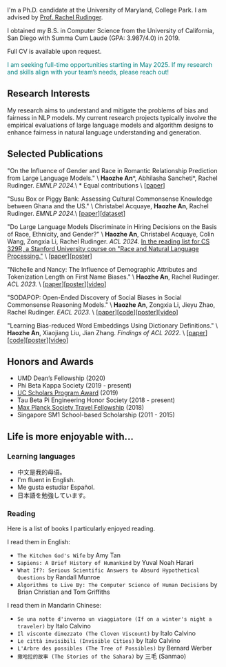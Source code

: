 I'm a Ph.D. candidate at the University of Maryland, College Park. I am advised by [Prof. Rachel Rudinger](https://rudinger.github.io/).

I obtained my B.S. in Computer Science from the University of California, San Diego with Summa Cum Laude (GPA: 3.987/4.0) in 2019.

Full CV is available upon request.

<span style="color: teal;">I am seeking full-time opportunities starting in May 2025. If my research and skills align with your team’s needs, please reach out!</span>

## Research Interests
My research aims to understand and mitigate the problems of bias and fairness in NLP models. My current research projects typically involve the empirical evaluations of large language models and algorithm designs to enhance fairness in natural language understanding and generation.

## Selected Publications
"On the Influence of Gender and Race in Romantic Relationship Prediction from Large Language Models." \\
**Haozhe An**\*, Abhilasha Sancheti\*, Rachel Rudinger. *EMNLP 2024.*\\
\* Equal contributions \\
\[[paper](https://aclanthology.org/2024.emnlp-main.29/)\]

"Susu Box or Piggy Bank: Assessing Cultural Commonsense Knowledge between Ghana and the US." \\
Christabel Acquaye, **Haozhe An**, Rachel Rudinger. *EMNLP 2024.*\\
\[[paper](https://aclanthology.org/2024.emnlp-main.532/)\]\[[dataset](https://huggingface.co/datasets/Christabel/AMAMMERe)\]

"Do Large Language Models Discriminate in Hiring Decisions on the Basis of Race, Ethnicity, and Gender?" \\
**Haozhe An**, Christabel Acquaye, Colin Wang, Zongxia Li, Rachel Rudinger. *ACL 2024.* [In the reading list for CS 329R, a Stanford University course on "Race and Natural Language Processing."](https://web.stanford.edu/class/cs329r/) \\
\[[paper](https://aclanthology.org/2024.acl-short.37/)\]\[[poster](https://drive.google.com/file/d/1QDvdE5vQ9pvShw8jIRzpTXkrco5m4tOb/view?usp=sharing)\]

"Nichelle and Nancy: The Influence of Demographic Attributes and Tokenization Length on First Name Biases." \\
**Haozhe An**, Rachel Rudinger. *ACL 2023.* \\
\[[paper](https://aclanthology.org/2023.acl-short.34/)\]\[[poster](https://drive.google.com/file/d/11dLLqfwTk_N_39thmAp0H2bsnf745NIy/view?usp=sharing)\]\[[video](https://drive.google.com/file/d/10hw5qMo_enPoIoSFIDwUIxvyXOhRRbTV/view?usp=sharing)\]

"SODAPOP: Open-Ended Discovery of Social Biases in Social Commonsense Reasoning Models." \\
**Haozhe An**, Zongxia Li, Jieyu Zhao, Rachel Rudinger. *EACL 2023.* \\
\[[paper](https://aclanthology.org/2023.eacl-main.116/)\]\[[code](https://github.com/haozhe-an/SODAPOP)\]\[[poster](https://drive.google.com/file/d/1rcdoDCqgkd_7lP25qw5yXI3k6fuGCPUa/view?usp=sharing)\]\[[video](https://drive.google.com/file/d/1xVkJEOCWdr5hQIYe6Sv0ogYhQGKAzAmi/view?usp=sharing)\]

"Learning Bias-reduced Word Embeddings Using Dictionary Definitions." \\
**Haozhe An**, Xiaojiang Liu, Jian Zhang. *Findings of ACL 2022.* \\
\[[paper](https://aclanthology.org/2022.findings-acl.90/)\]\[[code](https://github.com/haozhe-an/dd-glove)\]\[[poster](https://drive.google.com/file/d/1Jdmo2gj0C9mCdUUNh94P7Tlrdo5Opom8/view?usp=sharing)\]\[[video](https://drive.google.com/file/d/1JfYskstFD0yNbji_aDAaxP8wUPb_o-5U/view?usp=sharing)\]


## Honors and Awards
- UMD Dean’s Fellowship (2020)
- Phi Beta Kappa Society (2019 - present)
- [UC Scholars Program Award](https://ugresearch.ucsd.edu/programs/all-urh-programs/uc-scholars/index.html) (2019)
- Tau Beta Pi Engineering Honor Society (2018 - present)
- [Max Planck Society Travel Fellowship](https://cmmrs2018.mpi-sws.org/) (2018)
- Singapore SM1 School-based Scholarship (2011 - 2015)

## Life is more enjoyable with...
### Learning languages
* 中文是我的母语。
* I'm fluent in English.
* Me gusta estudiar Español.
* 日本語を勉強しています。

### Reading
Here is a list of books I particularly enjoyed reading.

I read them in English:
- `The Kitchen God's Wife` by Amy Tan
- `Sapiens: A Brief History of Humankind` by Yuval Noah Harari 
- `What If?: Serious Scientific Answers to Absurd Hypothetical Questions` by Randall Munroe 
- `Algorithms to Live By: The Computer Science of Human Decisions` by Brian Christian and Tom Griffiths 


I read them in Mandarin Chinese:
- `Se una notte d'inverno un viaggiatore (If on a winter's night a traveler)` by Italo Calvino
- `Il visconte dimezzato (The Cloven Viscount)` by Italo Calvino
- `Le città invisibili (Invisible Cities)` by Italo Calvino
- `L'Arbre des possibles (The Tree of Possibles)` by Bernard Werber
- `撒哈拉的故事 (The Stories of the Sahara)` by 三毛 (Sanmao)
